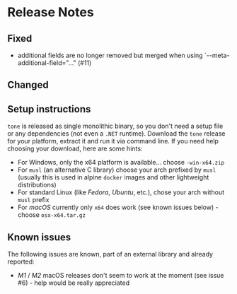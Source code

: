 # Release Notes

## Fixed

-  additional fields are no longer removed but merged when using `--meta-additional-field="..." (#11)

## Changed


## Setup instructions

`tone` is released as single monolithic binary, so you don't need a setup file or any dependencies (not even a `.NET` runtime). Download the `tone` 
release for your platform, extract it and run it via command line. If you need help choosing your download, here are some hints:

- For Windows, only the x64 platform is available... choose `-win-x64.zip`
- For `musl` (an alternative C library) choose your arch prefixed by `musl` (usually this is used in alpine `docker` images and other lightweight distributions)
- For standard Linux (like *Fedora*, *Ubuntu*, etc.), chose your arch without `musl` prefix
- For *macOS* currently only `x64` does work (see known issues below) - choose `osx-x64.tar.gz`

## Known issues

The following issues are known, part of an external library and already reported:

- *M1* / *M2* macOS releases don't seem to work at the moment (see issue #6) - help would be really appreciated


